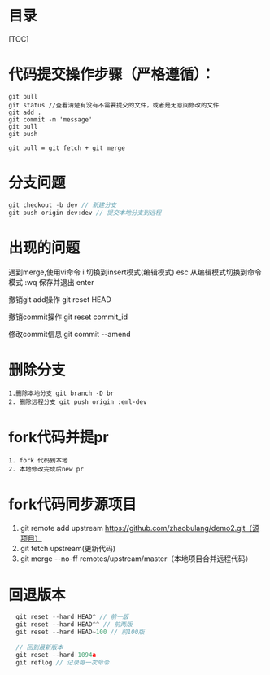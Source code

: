 # 目录
[TOC]
# 代码提交操作步骤（严格遵循）：
```
git pull
git status //查看清楚有没有不需要提交的文件，或者是无意间修改的文件
git add .
git commit -m 'message'
git pull
git push

git pull = git fetch + git merge
```
# 分支问题

```javascript
git checkout -b dev // 新建分支
git push origin dev:dev // 提交本地分支到远程
```

# 出现的问题
遇到merge,使用vi命令
i 切换到insert模式(编辑模式)
esc 从编辑模式切换到命令模式
:wq  保存并退出
enter

撤销git add操作
git reset HEAD <file>

撤销commit操作
git reset commit_id

修改commit信息
git commit --amend

# 删除分支
```
1.删除本地分支 git branch -D br
2. 删除远程分支 git push origin :eml-dev
```

# fork代码并提pr
```
1. fork 代码到本地
2. 本地修改完成后new pr
```
# fork代码同步源项目
1. git remote add upstream https://github.com/zhaobulang/demo2.git（源项目）
2. git fetch upstream(更新代码)
3. git merge --no-ff remotes/upstream/master（本地项目合并远程代码）

# 回退版本
```javascript
  git reset --hard HEAD^ // 前一版
  git reset --hard HEAD^^ // 前两版
  git reset --hard HEAD~100 // 前100版
  
  // 回到最新版本
  git reset --hard 1094a
  git reflog // 记录每一次命令
```